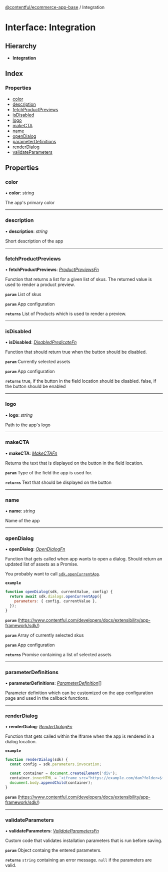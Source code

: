 [@contentful/ecommerce-app-base](../README.md) / Integration

# Interface: Integration

## Hierarchy

* **Integration**

## Index

### Properties

* [color](integration.md#color)
* [description](integration.md#description)
* [fetchProductPreviews](integration.md#fetchproductpreviews)
* [isDisabled](integration.md#isdisabled)
* [logo](integration.md#logo)
* [makeCTA](integration.md#makecta)
* [name](integration.md#name)
* [openDialog](integration.md#opendialog)
* [parameterDefinitions](integration.md#parameterdefinitions)
* [renderDialog](integration.md#renderdialog)
* [validateParameters](integration.md#validateparameters)

## Properties

### color

• **color**: *string*

The app's primary color

___

### description

• **description**: *string*

Short description of the app

___

### fetchProductPreviews

• **fetchProductPreviews**: [*ProductPreviewsFn*](../README.md#productpreviewsfn)

Function that returns a list for a given list of skus. The returned value is used to render a product preview.

**`param`** List of skus

**`param`** App configuration

**`returns`** List of Products which is used to render a preview.

___

### isDisabled

• **isDisabled**: [*DisabledPredicateFn*](../README.md#disabledpredicatefn)

Function that should return true when the button should be disabled.

**`param`** Currently selected assets

**`param`** App configuration

**`returns`** true, if the button in the field location should be disabled. false, if the button should be enabled

___

### logo

• **logo**: *string*

Path to the app's logo

___

### makeCTA

• **makeCTA**: [*MakeCTAFn*](../README.md#makectafn)

Returns the text that is displayed on the button in the field location.

**`param`** Type of the field the app is used for.

**`returns`** Text that should be displayed on the button

___

### name

• **name**: *string*

Name of the app

___

### openDialog

• **openDialog**: [*OpenDialogFn*](../README.md#opendialogfn)

Function that gets called when app wants to open a dialog. Should return an updated list of assets as a Promise.

You probably want to call [`sdk.openCurrentApp`](https://www.contentful.com/developers/docs/extensibility/app-framework/sdk/#open-the-current-app-in-a-dialog).

**`example`** 
```javascript
function openDialog(sdk, currentValue, config) {
  return await sdk.dialogs.openCurrentApp({
    parameters: { config, currentValue },
  });
}
```

**`param`** (https://www.contentful.com/developers/docs/extensibility/app-framework/sdk/)

**`param`** Array of currently selected skus

**`param`** App configuration

**`returns`** Promise containing a list of selected assets

___

### parameterDefinitions

• **parameterDefinitions**: [*ParameterDefinition*](parameterdefinition.md)[]

Parameter definition which can be customized on the app configuration page and used in the callback functions.

___

### renderDialog

• **renderDialog**: [*RenderDialogFn*](../README.md#renderdialogfn)

Function that gets called within the Iframe when the app is rendered in a dialog location.

**`example`** 
```javascript
function renderDialog(sdk) {
  const config = sdk.parameters.invocation;

  const container = document.createElement('div');
  container.innerHTML = `<iframe src="https://example.com/dam?folder=${config.folder}" width="400" height="650" style="border:none;"/>`;
  document.body.appendChild(container);
}
```

**`param`** (https://www.contentful.com/developers/docs/extensibility/app-framework/sdk/)

___

### validateParameters

• **validateParameters**: [*ValidateParametersFn*](../README.md#validateparametersfn)

Custom code that validates installation parameters that is run before saving.

**`param`** Object containg the entered parameters.

**`returns`** `string` containing an error message. `null` if the parameters are valid.
